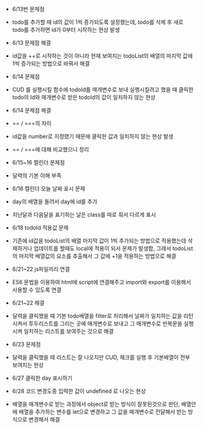 - 6/13번 문제점
- todo를 추가할 때 id의 값이 1씩 증가되도록 설정했는데, todo를 삭제 후 새로 todo를 추가하면 id가 0부터 시작하는 현상 발생

- 6/13 문제점 해결
- id값을 ++로 시작하는 것이 아니라 현재 보여지는 todoList의 배열의 마지막 값에 1씩 증가되는 방법으로 바꿔서 해결

- 6/14 문제점
- CUD 를 실행시킬 함수에 todoId를 매개변수로 보내 실행시킬려고 했을 때 클릭한 todo의 Id와 매개변수로 받은 todoId의 값이 일치하지 않는 현상

- 6/14 문제점 해결
- == / ===의 차이
- id값을 number로 지정했기 때문에 클릭한 값과 일치하지 않는 현상 발생
- == / ===에 대해 비교했으니 정리

- 6/15~16 캘린더 문제점
- 달력의 기본 이해 부족

- 6/16 캘린더 오늘 날짜 표시 문제
- day의 배열을 돌려서 day에 id를 추가
- 지난달과 다음달을 표기하는 날은 class를 따로 줘서 다르게 표시

- 6/18 todoId 적용값 문제
- 기존에 id값을 todoList의 배열 마지막 값이 1씩 추가되는 방법으로 적용했는데 삭제하거나 업데이트를 할때도 local에 적용이 되서 문제가 발생함, 그래서 todoList의 마지막 배열값의 요소를 추출해서 그 값에 +1을 적용하는 방법으로 해결

* 6/21~22 js파일끼리 연결

- ES6 문법을 이용하여 html에 script에 연결해주고 import와 export를 이용해서 사용할 수 있도록 연결

- 6/21~22 해결
- 달력을 클릭했을 때 기본 todo배열을 filter로 처리해서 날짜가 일치하는 값을 리턴시켜서 투두리스트를 그리는 곳에 매개변수로 보내고 그 매개변수로 반복문을 실행시켜 일치하는 리스트를 보여주는 것으로 해결

* 6/23 문제점
* 달력을 클릭했을 때 리스트는 잘 나오지만 CUD, 체크를 실행 후 기본배열이 전부 보여지는 현상

* 6/27 클릭한 day 표시하기

* 6/28 코드 변경도중 입력한 값이 undefined 로 나오는 현상

- 배열을 매개변수로 받는 과정에서 object로 받는 방식이 잘못된것으로 판단, 배열안에 배열을 추가하는 변수를 let으로 변경하고 그 값을 매개변수로 전달해서 받는 방식으로 변경해서 해결
